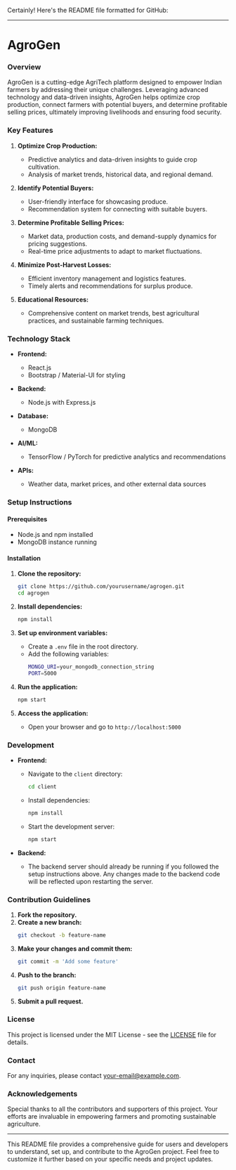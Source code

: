 Certainly! Here's the README file formatted for GitHub:

---

# AgroGen

### Overview
AgroGen is a cutting-edge AgriTech platform designed to empower Indian farmers by addressing their unique challenges. Leveraging advanced technology and data-driven insights, AgroGen helps optimize crop production, connect farmers with potential buyers, and determine profitable selling prices, ultimately improving livelihoods and ensuring food security.

### Key Features

1. **Optimize Crop Production:**
   - Predictive analytics and data-driven insights to guide crop cultivation.
   - Analysis of market trends, historical data, and regional demand.

2. **Identify Potential Buyers:**
   - User-friendly interface for showcasing produce.
   - Recommendation system for connecting with suitable buyers.

3. **Determine Profitable Selling Prices:**
   - Market data, production costs, and demand-supply dynamics for pricing suggestions.
   - Real-time price adjustments to adapt to market fluctuations.

4. **Minimize Post-Harvest Losses:**
   - Efficient inventory management and logistics features.
   - Timely alerts and recommendations for surplus produce.

5. **Educational Resources:**
   - Comprehensive content on market trends, best agricultural practices, and sustainable farming techniques.

### Technology Stack

- **Frontend:**
  - React.js
  - Bootstrap / Material-UI for styling

- **Backend:**
  - Node.js with Express.js

- **Database:**
  - MongoDB

- **AI/ML:**
  - TensorFlow / PyTorch for predictive analytics and recommendations

- **APIs:**
  - Weather data, market prices, and other external data sources

### Setup Instructions

#### Prerequisites
- Node.js and npm installed
- MongoDB instance running

#### Installation

1. **Clone the repository:**
   ```sh
   git clone https://github.com/yourusername/agrogen.git
   cd agrogen
   ```

2. **Install dependencies:**
   ```sh
   npm install
   ```

3. **Set up environment variables:**
   - Create a `.env` file in the root directory.
   - Add the following variables:
     ```sh
     MONGO_URI=your_mongodb_connection_string
     PORT=5000
     ```

4. **Run the application:**
   ```sh
   npm start
   ```

5. **Access the application:**
   - Open your browser and go to `http://localhost:5000`

### Development

- **Frontend:**
  - Navigate to the `client` directory:
    ```sh
    cd client
    ```
  - Install dependencies:
    ```sh
    npm install
    ```
  - Start the development server:
    ```sh
    npm start
    ```

- **Backend:**
  - The backend server should already be running if you followed the setup instructions above. Any changes made to the backend code will be reflected upon restarting the server.

### Contribution Guidelines

1. **Fork the repository.**
2. **Create a new branch:**
   ```sh
   git checkout -b feature-name
   ```
3. **Make your changes and commit them:**
   ```sh
   git commit -m 'Add some feature'
   ```
4. **Push to the branch:**
   ```sh
   git push origin feature-name
   ```
5. **Submit a pull request.**

### License
This project is licensed under the MIT License - see the [LICENSE](LICENSE) file for details.

### Contact
For any inquiries, please contact [your-email@example.com](mailto:your-email@example.com).

### Acknowledgements
Special thanks to all the contributors and supporters of this project. Your efforts are invaluable in empowering farmers and promoting sustainable agriculture.

---

This README file provides a comprehensive guide for users and developers to understand, set up, and contribute to the AgroGen project. Feel free to customize it further based on your specific needs and project updates.
